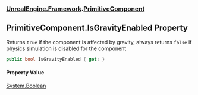 ### [UnrealEngine.Framework](./UnrealEngine-Framework.md 'UnrealEngine.Framework').[PrimitiveComponent](./UnrealEngine-Framework-PrimitiveComponent.md 'UnrealEngine.Framework.PrimitiveComponent')
## PrimitiveComponent.IsGravityEnabled Property
Returns `true` if the component is affected by gravity, always returns `false` if physics simulation is disabled for the component  
```csharp
public bool IsGravityEnabled { get; }
```
#### Property Value
[System.Boolean](https://docs.microsoft.com/en-us/dotnet/api/System.Boolean 'System.Boolean')  
